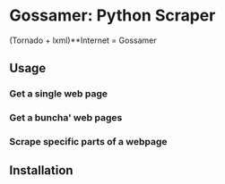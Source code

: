 
# Gossamer: Python Scraper

(Tornado + lxml)**Internet = Gossamer

## Usage

### Get a single web page

### Get a buncha' web pages

### Scrape specific parts of a webpage

### 

## Installation
